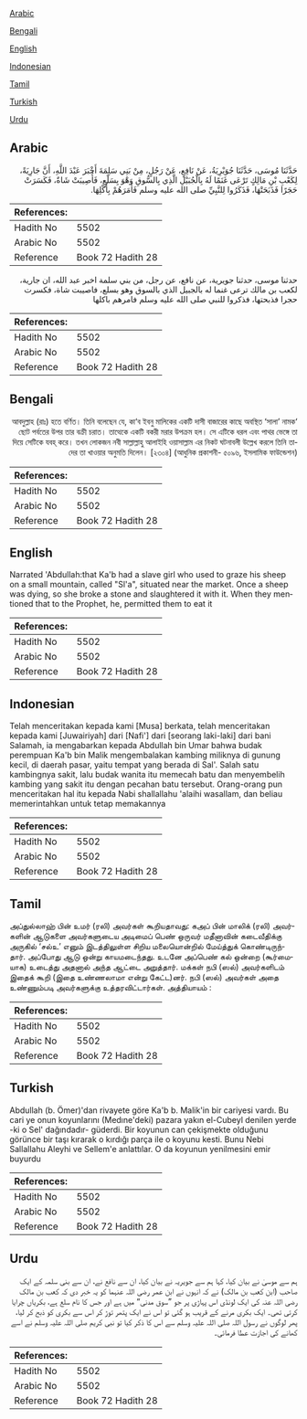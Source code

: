 [Arabic](#arabic)

[Bengali](#bengali)

[English](#english)

[Indonesian](#indonesian)

[Tamil](#tamil)

[Turkish](#turkish)

[Urdu](#urdu)

## Arabic


<div dir="rtl" lang="ar" style={{fontSize:'larger',backgroundColor:'#f8f9fa',padding:20}}>
حَدَّثَنَا مُوسَى، حَدَّثَنَا جُوَيْرِيَةُ، عَنْ نَافِعٍ، عَنْ رَجُلٍ، مِنْ بَنِي سَلِمَةَ أَخْبَرَ عَبْدَ اللَّهِ، أَنَّ جَارِيَةً، لِكَعْبِ بْنِ مَالِكٍ تَرْعَى غَنَمًا لَهُ بِالْجُبَيْلِ الَّذِي بِالسُّوقِ وَهْوَ بِسَلْعٍ، فَأُصِيبَتْ شَاةٌ، فَكَسَرَتْ حَجَرًا فَذَبَحَتْهَا، فَذَكَرُوا لِلنَّبِيِّ صلى الله عليه وسلم فَأَمَرَهُمْ بِأَكْلِهَا‏.‏
</div>
<div style={{backgroundColor:'#f8f9fa',padding:20, marginBottom: 10}}><table> <thead> <tr> <th>References:</th> <th></th> </tr> </thead> <tbody><tr><td>Hadith No</td><td>5502</td></tr><tr><td>Arabic No</td><td>5502</td></tr><tr><td>Reference</td><td>Book 72 Hadith 28</td></tr></tbody></table></div>


<div dir="rtl" lang="ar" style={{fontSize:'larger',backgroundColor:'#f8f9fa',padding:20}}>
حدثنا موسى، حدثنا جويرية، عن نافع، عن رجل، من بني سلمة اخبر عبد الله، ان جارية، لكعب بن مالك ترعى غنما له بالجبيل الذي بالسوق وهو بسلع، فاصيبت شاة، فكسرت حجرا فذبحتها، فذكروا للنبي صلى الله عليه وسلم فامرهم باكلها
</div>
<div style={{backgroundColor:'#f8f9fa',padding:20, marginBottom: 10}}><table> <thead> <tr> <th>References:</th> <th></th> </tr> </thead> <tbody><tr><td>Hadith No</td><td>5502</td></tr><tr><td>Arabic No</td><td>5502</td></tr><tr><td>Reference</td><td>Book 72 Hadith 28</td></tr></tbody></table></div>

## Bengali


<div dir="rtl" lang="bn" style={{fontSize:'larger',backgroundColor:'#f8f9fa',padding:20}}>
‘আবদুল্লাহ (রাঃ) হতে বর্ণিত। তিনি বলেছেন যে, কা‘ব ইবনু মালিকের একটি দাসী বাজারের কাছে অবস্থিত ‘সালা’ নামক ছোট পর্বতের উপর তার বক্রী চরাত। তাত্থেকে একটি বকরী মরার উপক্রম হল। সে এটিকে ধরল এবং পাথর ভেঙ্গে তা দিয়ে সেটিকে যবহ্ করে। তখন লোকজন নবী সাল্লাল্লাহু আলাইহি ওয়াসাল্লাম এর নিকট ঘটনাবলী উল্লেখ করলে তিনি তাদের তা খাওয়ার অনুমতি দিলেন। [২৩০৪] (আধুনিক প্রকাশনী- ৫০৯৬, ইসলামিক ফাউন্ডেশন)
</div>
<div style={{backgroundColor:'#f8f9fa',padding:20, marginBottom: 10}}><table> <thead> <tr> <th>References:</th> <th></th> </tr> </thead> <tbody><tr><td>Hadith No</td><td>5502</td></tr><tr><td>Arabic No</td><td>5502</td></tr><tr><td>Reference</td><td>Book 72 Hadith 28</td></tr></tbody></table></div>

## English


<div dir="ltr" lang="en" style={{fontSize:'larger',backgroundColor:'#f8f9fa',padding:20}}>
Narrated 'Abdullah:that Ka'b had a slave girl who used to graze his sheep on a small mountain, called "Sl'a", situated near the market. Once a sheep was dying, so she broke a stone and slaughtered it with it. When they mentioned that to the Prophet, he, permitted them to eat it
</div>
<div style={{backgroundColor:'#f8f9fa',padding:20, marginBottom: 10}}><table> <thead> <tr> <th>References:</th> <th></th> </tr> </thead> <tbody><tr><td>Hadith No</td><td>5502</td></tr><tr><td>Arabic No</td><td>5502</td></tr><tr><td>Reference</td><td>Book 72 Hadith 28</td></tr></tbody></table></div>

## Indonesian


<div dir="ltr" lang="id" style={{fontSize:'larger',backgroundColor:'#f8f9fa',padding:20}}>
Telah menceritakan kepada kami [Musa] berkata, telah menceritakan kepada kami [Juwairiyah] dari [Nafi'] dari [seorang laki-laki] dari bani Salamah, ia mengabarkan kepada Abdullah bin Umar bahwa budak perempuan Ka'b bin Malik mengembalakan kambing miliknya di gunung kecil, di daerah pasar, yaitu tempat yang berada di Sal'. Salah satu kambingnya sakit, lalu budak wanita itu memecah batu dan menyembelih kambing yang sakit itu dengan pecahan batu tersebut. Orang-orang pun menceritakan hal itu kepada Nabi shallallahu 'alaihi wasallam, dan beliau memerintahkan untuk tetap memakannya
</div>
<div style={{backgroundColor:'#f8f9fa',padding:20, marginBottom: 10}}><table> <thead> <tr> <th>References:</th> <th></th> </tr> </thead> <tbody><tr><td>Hadith No</td><td>5502</td></tr><tr><td>Arabic No</td><td>5502</td></tr><tr><td>Reference</td><td>Book 72 Hadith 28</td></tr></tbody></table></div>

## Tamil


<div dir="ltr" lang="ta" style={{fontSize:'larger',backgroundColor:'#f8f9fa',padding:20}}>
அப்துல்லாஹ் பின் உமர் (ரலி) அவர்கள் கூறியதாவது: கஅப் பின் மாலிக் (ரலி) அவர்களின் ஆடுகளை அவர்களுடைய அடிமைப் பெண் ஒருவர் மதீனாவின் கடைவீதிக்கு அருகில் ‘சல்உ’ எனும் இடத்திலுள்ள சிறிய மலையொன்றில் மேய்த்துக் கொண்டிருந்தார். அப்போது ஆடு ஒன்று காயமடைந்தது. உடனே அப்பெண் கல் ஒன்றை (கூர்மையாக) உடைத்து அதனால் அந்த ஆட்டை அறுத்தார். மக்கள் நபி (ஸல்) அவர்களிடம் இதைக் கூறி (இதை உண்ணலாமா என்று கேட்ட)னர். நபி (ஸல்) அவர்கள் அதை உண்ணும்படி அவர்களுக்கு உத்தரவிட்டார்கள். அத்தியாயம் :
</div>
<div style={{backgroundColor:'#f8f9fa',padding:20, marginBottom: 10}}><table> <thead> <tr> <th>References:</th> <th></th> </tr> </thead> <tbody><tr><td>Hadith No</td><td>5502</td></tr><tr><td>Arabic No</td><td>5502</td></tr><tr><td>Reference</td><td>Book 72 Hadith 28</td></tr></tbody></table></div>

## Turkish


<div dir="ltr" lang="tr" style={{fontSize:'larger',backgroundColor:'#f8f9fa',padding:20}}>
Abdullah (b. Ömer)'dan rivayete göre Ka'b b. Malik'in bir cariyesi vardı. Bu cari ye onun koyunlarını (Medıne'deki) pazara yakın el-Cubeyl denilen yerde -ki o Sel' dağındadır- güderdi. Bir koyunun can çekişmekte olduğunu görünce bir taşı kırarak o kırdığı parça ile o koyunu kesti. Bunu Nebi Sallallahu Aleyhi ve Sellem'e anlattılar. O da koyunun yenilmesini emir buyurdu
</div>
<div style={{backgroundColor:'#f8f9fa',padding:20, marginBottom: 10}}><table> <thead> <tr> <th>References:</th> <th></th> </tr> </thead> <tbody><tr><td>Hadith No</td><td>5502</td></tr><tr><td>Arabic No</td><td>5502</td></tr><tr><td>Reference</td><td>Book 72 Hadith 28</td></tr></tbody></table></div>

## Urdu


<div dir="rtl" lang="ur" style={{fontSize:'larger',backgroundColor:'#f8f9fa',padding:20}}>
ہم سے موسیٰ نے بیان کیا، کہا ہم سے جویریہ نے بیان کیا، ان سے نافع نے، ان سے بنی سلمہ کے ایک صاحب (ابن کعب بن مالک) نے کہ انہوں نے ابن عمر رضی اللہ عنہما کو یہ خبر دی کہ کعب بن مالک رضی اللہ عنہ کی ایک لونڈی اس پہاڑی پر جو ”سوق مدنی“ میں ہے اور جس کا نام سلع ہے، بکریاں چرایا کرتی تھی۔ ایک بکری مرنے کے قریب ہو گئی تو اس نے ایک پتھر توڑ کر اس سے بکری کو ذبح کر لیا، پھر لوگوں نے رسول اللہ صلی اللہ علیہ وسلم سے اس کا ذکر کیا تو نبی کریم صلی اللہ علیہ وسلم نے اسے کھانے کی اجازت عطا فرمائی۔
</div>
<div style={{backgroundColor:'#f8f9fa',padding:20, marginBottom: 10}}><table> <thead> <tr> <th>References:</th> <th></th> </tr> </thead> <tbody><tr><td>Hadith No</td><td>5502</td></tr><tr><td>Arabic No</td><td>5502</td></tr><tr><td>Reference</td><td>Book 72 Hadith 28</td></tr></tbody></table></div>